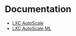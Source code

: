 # Documentation

- [LXC AutoScale](https://github.com/fabriziosalmi/proxmox-lxc-autoscale/blob/main/docs/lxc_autoscale.md)
- [LXC AutoScale ML](https://github.com/fabriziosalmi/proxmox-lxc-autoscale/blob/main/docs/lxc_autoscale_ml.md)
